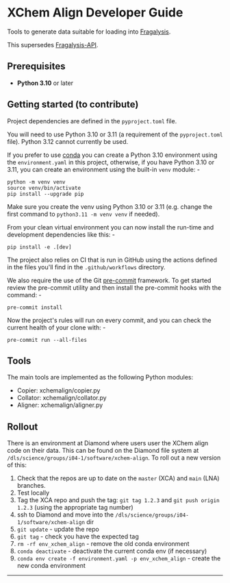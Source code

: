 # XChem Align Developer Guide

Tools to generate data suitable for loading into [Fragalysis](https://fragalysis.diamond.ac.uk/).

This supersedes [Fragalysis-API](https://github.com/xchem/fragalysis-api).

## Prerequisites

* **Python 3.10** or later

## Getting started (to contribute)

Project dependencies are defined in the `pyproject.toml` file.

You will need to use Python 3.10 or 3.11 (a requirement of the `pyproject.toml` file).
Python 3.12 cannot currently be used.

If you prefer to use [conda] you can create a Python 3.10 environment using the
`environment.yaml` in this project, otherwise, if you have Python 3.10 or 3.11,
you can create an environment using the built-in `venv` module: -

    python -m venv venv
    source venv/bin/activate
    pip install --upgrade pip

Make sure you create the venv using Python 3.10 or 3.11 (e.g. change the first command to `python3.11 -m venv venv`
if needed).

From your clean virtual environment you can now install the run-time and development
dependencies like this: -

    pip install -e .[dev]

The project also relies on CI that is run in GitHub using the actions defined
in the files you'll find in the `.github/workflows` directory.

We also require the use of the Git [pre-commit] framework.
To get started review the pre-commit utility and then install
the pre-commit hooks with the command: -

    pre-commit install

Now the project's rules will run on every commit, and you can check the
current health of your clone with: -

    pre-commit run --all-files

## Tools

The main tools are implemented as the following Python modules:

- Copier: xchemalign/copier.py
- Collator: xchemalign/collator.py
- Aligner: xchemalign/aligner.py

## Rollout

There is an environment at Diamond where users user the XChem align code on their data.
This can be found on the Diamond file system at `/dls/science/groups/i04-1/software/xchem-align`.
To roll out a new version of this:

1. Check that the repos are up to date on the `master` (XCA) and `main` (LNA) branches.
2. Test locally
3. Tag the XCA repo and push the tag: `git tag 1.2.3` and `git push origin 1.2.3` (using the appropriate tag number)
4. ssh to Diamond and move into the `/dls/science/groups/i04-1/software/xchem-align` dir
5. `git update` - update the repo
6. `git tag` - check you have the expected tag
7. `rm -rf env_xchem_align` - remove the old conda environment
8. `conda deactivate` - deactivate the current conda env (if necessary)
9. `conda env create -f environment.yaml -p env_xchem_align` - create the new conda environment

---

[conda]: https://docs.conda.io/en/latest/
[pre-commit]: https://pre-commit.com
